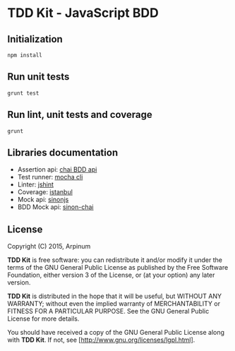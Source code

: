 # TDD Kit - JavaScript BDD

## Initialization

    npm install

## Run unit tests

    grunt test

## Run lint, unit tests and coverage

    grunt

## Libraries documentation

* Assertion api: [chai BDD api]
* Test runner: [mocha cli]
* Linter: [jshint]
* Coverage: [istanbul]
* Mock api: [sinonjs]
* BDD Mock api: [sinon-chai]

## License

Copyright (C) 2015, Arpinum

**TDD Kit** is free software: you can redistribute it and/or modify it under the terms of the GNU General Public License as published by the Free Software Foundation, either version 3 of the License, or (at your option) any later version.

**TDD Kit** is distributed in the hope that it will be useful, but WITHOUT ANY WARRANTY; without even the implied warranty of MERCHANTABILITY or FITNESS FOR A PARTICULAR PURPOSE.  See the GNU General Public License for more details.

You should have received a copy of the GNU General Public License along with **TDD Kit**.  If not, see [http://www.gnu.org/licenses/lgpl.html].

[http://www.gnu.org/licenses/lgpl.html]: http://www.gnu.org/licenses/lgpl.html    

[chai BDD api]: http://chaijs.com/api/bdd
[mocha cli]: http://mochajs.org/#usage
[jshint]: http://jshint.com/docs
[istanbul]: https://github.com/gotwarlost/istanbul
[sinonjs]: http://sinonjs.org/docs
[sinon-chai]: https://github.com/domenic/sinon-chai
